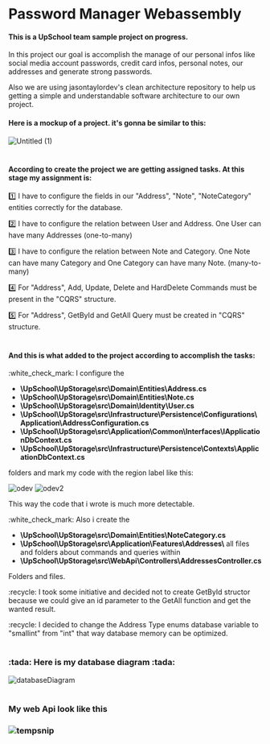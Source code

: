 # Password Manager Webassembly
<h4> This is a UpSchool team sample project on progress.</h4>
<p>In this project our goal is accomplish the manage of our personal infos like social media account passwords, credit card infos, personal notes, our addresses and generate strong passwords.</p>
<p>Also we are using  jasontaylordev's clean architecture repository to help us getting a simple and understandable software architecture to our own project.</p>

<h4> Here is a mockup of a project. it's gonna be similar to this:</h4>

![Untitled (1)](https://user-images.githubusercontent.com/30401423/230800537-66ad0a36-717c-4c4b-9572-5f9f65553be8.png)

#
<h4>According to create the project we are getting assigned tasks. At this stage my assignment is:</h4>
<p>1️⃣   I have to configure the fields in our "Address", "Note", "NoteCategory" entities correctly for the database.</p>

<p>2️⃣   I have to configure the relation between User and Address. One User can have many Addresses  (one-to-many) </p>

<p>3️⃣   I have to configure the relation between Note and Category. One Note can have many Category and One Category can have many Note. (many-to-many)</p>

<p>4️⃣   For "Address", Add, Update, Delete and HardDelete Commands must be present in the "CQRS" structure.</p>

<p>5️⃣   For "Address", GetById and GetAll Query must be created in "CQRS" structure.</p>

#
<h4>And this is what added to the project according to accomplish the tasks:</h4>
<p>:white_check_mark:  I configure the 
<ul>
<li>
<strong>
\UpSchool\UpStorage\src\Domain\Entities\Address.cs
</strong>
</li>
<li>
<strong>
\UpSchool\UpStorage\src\Domain\Entities\Note.cs
</strong>
</li>
<li>
<strong>
\UpSchool\UpStorage\src\Domain\Identity\User.cs
</strong>
</li>
<li>
<strong>
\UpSchool\UpStorage\src\Infrastructure\Persistence\Configurations\Application\AddressConfiguration.cs
</strong>
</li>
<li>
<strong>
\UpSchool\UpStorage\src\Application\Common\Interfaces\IApplicationDbContext.cs
</strong>
</li>
<li>
<strong>
\UpSchool\UpStorage\src\Infrastructure\Persistence\Contexts\ApplicationDbContext.cs
</strong>
</li>

</ul>
folders and mark my code with the region label like this:
</p>


![odev](https://user-images.githubusercontent.com/30401423/230907774-4cfbe750-e57e-4522-a608-bbbcc7d4ae0a.PNG)
![odev2](https://user-images.githubusercontent.com/30401423/230907792-86253704-fb33-44f7-abbd-fddacb574bf0.PNG)
<p>This way the code that i wrote is much more detectable.</p>
<p>:white_check_mark:  Also i create the
<ul>
<li>
<strong>
\UpSchool\UpStorage\src\Domain\Entities\NoteCategory.cs
</strong>
</li>
<li>
<strong>
\UpSchool\UpStorage\src\Application\Features\Addresses\</strong> all files and folders about commands and queries within
</li>
<li>
<strong>
\UpSchool\UpStorage\src\WebApi\Controllers\AddressesController.cs
</strong>
</li>
</ul>
Folders and files.
</p>
<p>:recycle: I took some initiative and decided not to create GetById structor because we could give an id parameter to the GetAll function and get the wanted result.  </p> 
<p>:recycle: I decided to change the Address Type enums database variable to "smallint" from "int" that way database memory can be optimized. </p>

#
<h3>:tada: Here is my database diagram :tada:</h3> 

![databaseDiagram](https://user-images.githubusercontent.com/30401423/230912316-e50122d8-273c-4b5f-b06e-d29aac56e7fa.png)

#
<h3>My web Api look like this<h3>

  ![tempsnip](https://user-images.githubusercontent.com/30401423/230914655-c05415c0-f796-48f2-9be0-e03834b101d9.png)

  


